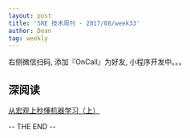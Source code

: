```yaml
---
layout: post
title: 'SRE 技术周刊 - 2017/08/week33'
author: Dean
tag: weekly
---
```


右侧微信扫码, 添加『OnCall』为好友, 小程序开发中。。。


## 深阅读

[从宏观上秒懂机器学习（上）](https://my.oschina.net/u/3655536/blog/1516620)



-- THE END --
